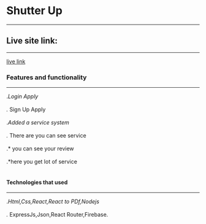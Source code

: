 # Shutter Up

---

## Live site link:

---

[live link](https://shutter-up-f2c91.web.app)

### Features and functionality

---

._Login Apply <br></br>
._ Sign Up Apply <br></br>
._Added a service system <br></br>
._ There are you can see service<br></br>
.* you can see your review <br></br>
.*here you get lot of service <br></br>

#### Technologies that used

---

._Html,Css,React,React to PDf,Nodejs<br></br>
._ ExpressJs,Json,React Router,Firebase.
